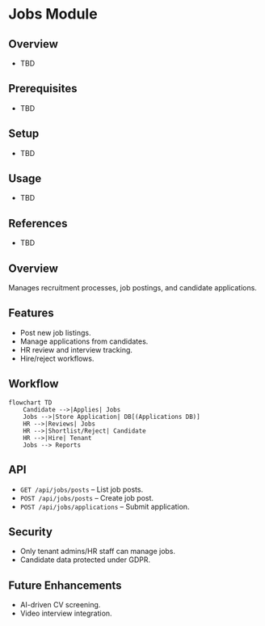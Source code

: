 # Jobs Module

## Overview
- TBD

## Prerequisites
- TBD

## Setup
- TBD

## Usage
- TBD

## References
- TBD


## Overview
Manages recruitment processes, job postings, and candidate applications.

## Features
- Post new job listings.  
- Manage applications from candidates.  
- HR review and interview tracking.  
- Hire/reject workflows.  

## Workflow
```mermaid
flowchart TD
    Candidate -->|Applies| Jobs
    Jobs -->|Store Application| DB[(Applications DB)]
    HR -->|Reviews| Jobs
    HR -->|Shortlist/Reject| Candidate
    HR -->|Hire| Tenant
    Jobs --> Reports
```

## API
- `GET /api/jobs/posts` – List job posts.  
- `POST /api/jobs/posts` – Create job post.  
- `POST /api/jobs/applications` – Submit application.  

## Security
- Only tenant admins/HR staff can manage jobs.  
- Candidate data protected under GDPR.  

## Future Enhancements
- AI-driven CV screening.  
- Video interview integration.  

